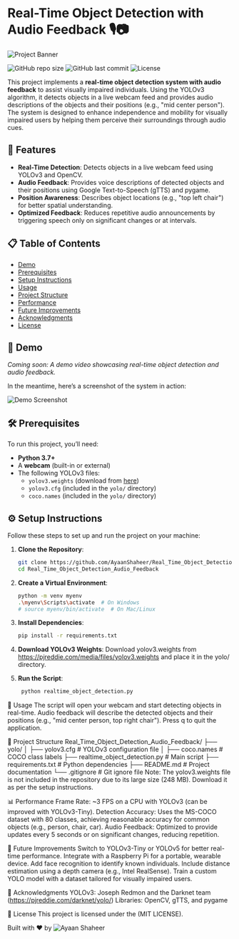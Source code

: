 # Real-Time Object Detection with Audio Feedback 🎙️📷

![Project Banner](https://via.placeholder.com/1200x300.png?text=Real-Time+Object+Detection+with+Audio+Feedback) 

![GitHub repo size](https://img.shields.io/github/repo-size/AyaanShaheer/Real_Time_Object_Detection_Audio_Feedback) ![GitHub last commit](https://img.shields.io/github/last-commit/AyaanShaheer/Real_Time_Object_Detection_Audio_Feedback) ![License](https://img.shields.io/github/license/AyaanShaheer/Real_Time_Object_Detection_Audio_Feedback)

This project implements a **real-time object detection system with audio feedback** to assist visually impaired individuals. Using the YOLOv3 algorithm, it detects objects in a live webcam feed and provides audio descriptions of the objects and their positions (e.g., "mid center person"). The system is designed to enhance independence and mobility for visually impaired users by helping them perceive their surroundings through audio cues.

## 🚀 Features
- **Real-Time Detection**: Detects objects in a live webcam feed using YOLOv3 and OpenCV.
- **Audio Feedback**: Provides voice descriptions of detected objects and their positions using Google Text-to-Speech (gTTS) and pygame.
- **Position Awareness**: Describes object locations (e.g., "top left chair") for better spatial understanding.
- **Optimized Feedback**: Reduces repetitive audio announcements by triggering speech only on significant changes or at intervals.

## 📋 Table of Contents
- [Demo](#demo)
- [Prerequisites](#prerequisites)
- [Setup Instructions](#setup-instructions)
- [Usage](#usage)
- [Project Structure](#project-structure)
- [Performance](#performance)
- [Future Improvements](#future-improvements)
- [Acknowledgments](#acknowledgments)
- [License](#license)

## 🎥 Demo
<!-- Add a demo video or GIF here -->
*Coming soon: A demo video showcasing real-time object detection and audio feedback.*

In the meantime, here’s a screenshot of the system in action:

![Demo Screenshot](https://via.placeholder.com/800x400.png?text=Demo+Screenshot) <!-- Replace with an actual screenshot -->

## 🛠️ Prerequisites
To run this project, you’ll need:
- **Python 3.7+**
- A **webcam** (built-in or external)
- The following YOLOv3 files:
  - `yolov3.weights` (download from [here](https://pjreddie.com/media/files/yolov3.weights))
  - `yolov3.cfg` (included in the `yolo/` directory)
  - `coco.names` (included in the `yolo/` directory)

## ⚙️ Setup Instructions
Follow these steps to set up and run the project on your machine:

1. **Clone the Repository**:
   ```bash
   git clone https://github.com/AyaanShaheer/Real_Time_Object_Detection_Audio_Feedback.git
   cd Real_Time_Object_Detection_Audio_Feedback

2. **Create a Virtual Environment**:
   ```bash
   python -m venv myenv
   .\myenv\Scripts\activate  # On Windows 
   # source myenv/bin/activate  # On Mac/Linux

3. **Install Dependencies**:
    ```bash
    pip install -r requirements.txt

4. **Download YOLOv3 Weights**:
   Download yolov3.weights from https://pjreddie.com/media/files/yolov3.weights and place it in the yolo/ directory.

5. **Run the Script**:
    ```bash
     python realtime_object_detection.py

📖 Usage
The script will open your webcam and start detecting objects in real-time.
Audio feedback will describe the detected objects and their positions (e.g., "mid center person, top right chair").
Press q to quit the application.

📂 Project Structure
Real_Time_Object_Detection_Audio_Feedback/
├── yolo/
│   ├── yolov3.cfg      # YOLOv3 configuration file
│   ├── coco.names      # COCO class labels
├── realtime_object_detection.py  # Main script
├── requirements.txt    # Python dependencies
├── README.md           # Project documentation
└── .gitignore          # Git ignore file
Note: The yolov3.weights file is not included in the repository due to its large size (248 MB). Download it as per the setup instructions.


📊 Performance
Frame Rate: ~3 FPS on a CPU with YOLOv3 (can be improved with YOLOv3-Tiny).
Detection Accuracy: Uses the MS-COCO dataset with 80 classes, achieving reasonable accuracy for common objects (e.g., person, chair, car).
Audio Feedback: Optimized to provide updates every 5 seconds or on significant changes, reducing repetition.


🔮 Future Improvements
Switch to YOLOv3-Tiny or YOLOv5 for better real-time performance.
Integrate with a Raspberry Pi for a portable, wearable device.
Add face recognition to identify known individuals.
Include distance estimation using a depth camera (e.g., Intel RealSense).
Train a custom YOLO model with a dataset tailored for visually impaired users.

🙏 Acknowledgments
YOLOv3: Joseph Redmon and the Darknet team (https://pjreddie.com/darknet/yolo/)
Libraries: OpenCV, gTTS, and pygame


📜 License
This project is licensed under the  (MIT LICENSE).

Built with ❤️ by ![Ayaan Shaheer](https://github.com/AyaanShaheer)




